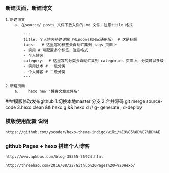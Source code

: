 ### 新建页面，新建博文
    1.新建博文
        a. 在source/_posts 文件下放入你的.md 文件，注意title 格式
        
            ---
            title: 个人博客搭建详解（Windows和Mac通用版） # 这是标题
            tags:   # 这里写的标签会自动汇集到 tags 页面上
            - 实用 # 可配置多个标签，注意格式
            - 个人博客
            category:  # 这里写的分类会自动汇集到 categories 页面上，分类可以多级
            - 实用技术 # 一级分类
            - 个人博客 # 二级分类 
            ---

    2.新建页面
        a.    hexo new "博客文章文件名"
    
###模版修改发布github
    1.切换本地master 分支
    2.合并源码  git merge source-code
    3.hexo clean && hexo g && hexo d      // g- generate ; d-deploy

### 模版使用配置 说明

    https://github.com/yscoder/hexo-theme-indigo/wiki/%E9%85%8D%E7%BD%AE

### github Pages + hexo 搭建个人博客
    http://www.apkbus.com/blog-35555-76924.html
    
    http://threehao.com/2016/08/22/Github%20Pages%20+%20Hexo/
